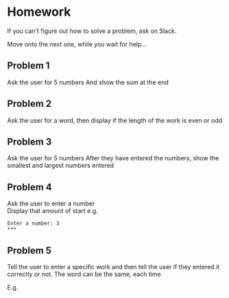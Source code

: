 # Homework

If you can't figure out how to solve a problem, ask on Slack. 

Move onto the next one, while you wait for help...


## Problem 1
Ask the user for 5 numbers
And show the sum at the end

## Problem 2
Ask the user for a word, then display if the length of the work is even or odd

## Problem 3
Ask the user for 5 numbers
After they have entered the numbers, show the smallest and largest numbers entered

## Problem 4
Ask the user to enter a number   
Display that amount of start e.g.

```
Enter a number: 3   
***
```

## Problem 5
Tell the user to enter a specific work and then tell the user if they entered it correctly or not.
The word can be the same, each time 

E.g.
```
Enter 'Mississippi': Misisippi   
You entered the word incorrectly   
```

Once this is working make it ignore case e.g.   
Enter 'Mississippi': mississippi   
You entered the word correctly   

## Problem h
Ask the user to choose a number 0,1 or 2.   
Make the computer choose a random number od 0,1 or 2.

Tell the user if they guessed correctly

## Problem 6
Ask the user for 2 words, then display the words, ordered by length   
E.g. display the shortest one then the longest one

Once this is working, ask for 3 words and display these ordered by length 


## Problem 7
Ask the user for 5 numbers
After they have entered the numbers, show the average of the numbers

Once this is working, start by asking how many numbers the user would like to enter, then stat asking for numbers.




